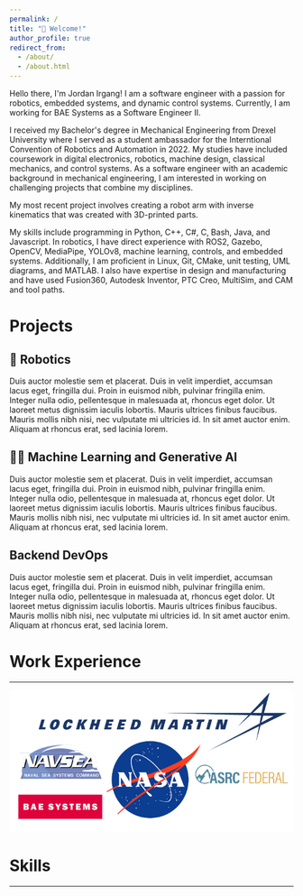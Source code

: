 ```yaml
---
permalink: /
title: "👋 Welcome!"
author_profile: true
redirect_from: 
  - /about/
  - /about.html
---
```

Hello there, I'm Jordan Irgang! I am a software engineer with a passion for robotics, embedded systems, and dynamic control systems. Currently, I am working for BAE Systems as a Software Engineer II.

I received my Bachelor's degree in Mechanical Engineering from Drexel University where I served as a student ambassador for the Interntional Convention of Robotics and Automation in 2022. My studies have included coursework in digital electronics, robotics, machine design, classical mechanics, and control systems. As a software engineer with an academic background in mechanical engineering, I am interested in working on challenging projects that combine my disciplines. 

My most recent project involves creating a robot arm with inverse kinematics that was created with 3D-printed parts.

My skills include programming in Python, C++, C#, C, Bash, Java, and Javascript. In robotics, I have direct experience with ROS2, Gazebo, OpenCV, MediaPipe, YOLOv8, machine learning, controls, and embedded systems. Additionally, I am proficient in Linux, Git, CMake, unit testing, UML diagrams, and MATLAB.  I also have expertise in design and manufacturing and have used Fusion360, Autodesk Inventor, PTC Creo, MultiSim, and CAM and tool paths.

# Projects

## 🤖 Robotics
Duis auctor molestie sem et placerat. Duis in velit imperdiet, accumsan lacus eget, fringilla dui. Proin in euismod nibh, pulvinar fringilla enim. Integer nulla odio, pellentesque in malesuada at, rhoncus eget dolor. Ut laoreet metus dignissim iaculis lobortis. Mauris ultrices finibus faucibus. Mauris mollis nibh nisi, nec vulputate mi ultricies id. In sit amet auctor enim. Aliquam at rhoncus erat, sed lacinia lorem.

## 🧑‍💻 Machine Learning and Generative AI
Duis auctor molestie sem et placerat. Duis in velit imperdiet, accumsan lacus eget, fringilla dui. Proin in euismod nibh, pulvinar fringilla enim. Integer nulla odio, pellentesque in malesuada at, rhoncus eget dolor. Ut laoreet metus dignissim iaculis lobortis. Mauris ultrices finibus faucibus. Mauris mollis nibh nisi, nec vulputate mi ultricies id. In sit amet auctor enim. Aliquam at rhoncus erat, sed lacinia lorem.

## Backend DevOps
Duis auctor molestie sem et placerat. Duis in velit imperdiet, accumsan lacus eget, fringilla dui. Proin in euismod nibh, pulvinar fringilla enim. Integer nulla odio, pellentesque in malesuada at, rhoncus eget dolor. Ut laoreet metus dignissim iaculis lobortis. Mauris ultrices finibus faucibus. Mauris mollis nibh nisi, nec vulputate mi ultricies id. In sit amet auctor enim. Aliquam at rhoncus erat, sed lacinia lorem.

# Work Experience
---
![](./images/workexperience.png)

# Skills
--- 
<div class="row" style="display: flex;>
  
  <div class="column" style="display: flex;>
    <img src="./images/500x300.png" alt="Snow" style="display: flex;">
    </div>
  
  <div class="column" style="display: flex;>
    <img src="./images/500x300.png" alt="Forest" style="display: flex;">
    </div>
  
  <div class="column"style="display: flex;>
    <img src="./images/500x300.png" alt="Mountains" style="display: flex;">
   </div>
  
</div>
